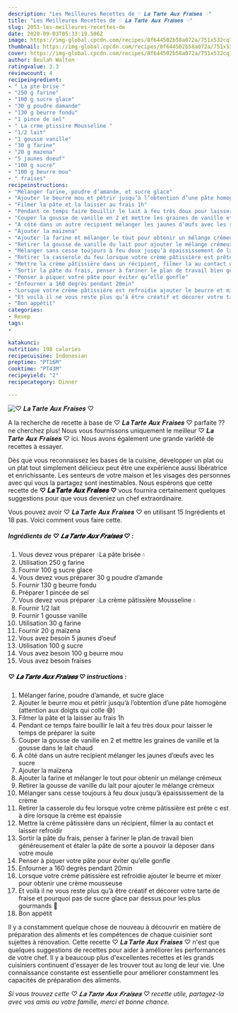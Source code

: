 ```yaml
---
description: "Les Meilleures Recettes de ♡︎ 𝑳𝒂 𝑻𝒂𝒓𝒕𝒆 𝑨𝒖𝒙 𝑭𝒓𝒂𝒊𝒔𝒆𝒔 ♡︎"
title: "Les Meilleures Recettes de ♡︎ 𝑳𝒂 𝑻𝒂𝒓𝒕𝒆 𝑨𝒖𝒙 𝑭𝒓𝒂𝒊𝒔𝒆𝒔 ♡︎"
slug: 2051-les-meilleures-recettes-de
date: 2020-09-03T05:33:19.506Z
image: https://img-global.cpcdn.com/recipes/8f644502b58a072a/751x532cq70/♡︎-𝑳𝒂-𝑻𝒂𝒓𝒕𝒆-𝑨𝒖𝒙-𝑭𝒓𝒂𝒊𝒔𝒆𝒔-♡︎-photo-principale-de-la-recette.jpg
thumbnail: https://img-global.cpcdn.com/recipes/8f644502b58a072a/751x532cq70/♡︎-𝑳𝒂-𝑻𝒂𝒓𝒕𝒆-𝑨𝒖𝒙-𝑭𝒓𝒂𝒊𝒔𝒆𝒔-♡︎-photo-principale-de-la-recette.jpg
cover: https://img-global.cpcdn.com/recipes/8f644502b58a072a/751x532cq70/♡︎-𝑳𝒂-𝑻𝒂𝒓𝒕𝒆-𝑨𝒖𝒙-𝑭𝒓𝒂𝒊𝒔𝒆𝒔-♡︎-photo-principale-de-la-recette.jpg
author: Beulah Walton
ratingvalue: 3.3
reviewcount: 4
recipeingredient:
- " La pte brise "
- "250 g farine"
- "100 g sucre glace"
- "30 g poudre damande"
- "130 g beurre fondu"
- "1 pince de sel"
- " La crme ptissire Mousseline "
- "1/2 lait"
- "1 gousse vanille"
- "30 g farine"
- "20 g mazena"
- "5 jaunes doeuf"
- "100 g sucre"
- "100 g beurre mou"
- " fraises"
recipeinstructions:
- "Mélanger farine, poudre d’amande, et sucre glace"
- "Ajouter le beurre mou et pétrir jusqu’à l’obtention d’une pâte homogène (attention aux doigts qui colle 😅)"
- "Filmer la pâte et la laisser au frais 1h"
- "Pendant ce temps faire bouillir le lait à feu très doux pour laisser le temps de préparer la suite"
- "Couper la gousse de vanille en 2 et mettre les graines de vanille et la gousse dans le lait chaud"
- "A côté dans un autre recipient mélanger les jaunes d’œufs avec les sucre"
- "Ajouter la maïzena"
- "Ajouter la farine et mélanger le tout pour obtenir un mélange crémeux"
- "Retirer la gousse de vanille du lait pour ajouter le mélange crémeux"
- "Mélanger sans cesse toujours à feu doux jusqu’à épaississement de la crème"
- "Retirer la casserole du feu lorsque votre crème pâtissière est prête c est à dire lorsque la crème est épaissie"
- "Mettre la crème pâtissière dans un récipient, filmer la au contact et laisser refroidir"
- "Sortir la pâte du frais, penser à fariner le plan de travail bien généreusement et étaler la pâte de sorte a pouvoir la déposer dans votre moule"
- "Penser à piquer votre pâte pour éviter qu’elle gonfle"
- "Enfourner a 160 degrès pendant 20min"
- "Lorsque votre crème pâtissière est refroidie ajouter le beurre et mixer pour obtenir une crème mousseuse"
- "Et voilà il ne vous reste plus qu’à être créatif et décorer votre tarte de fraise et pourquoi pas de sucre glace par dessus pour les plus gourmands 🤗"
- "Bon appétit"
categories:
- Resep
tags:
- 

katakunci:  
nutrition: 198 calories
recipecuisine: Indonesian
preptime: "PT16M"
cooktime: "PT43M"
recipeyield: "2"
recipecategory: Dinner

---
```



![♡︎ 𝑳𝒂 𝑻𝒂𝒓𝒕𝒆 𝑨𝒖𝒙 𝑭𝒓𝒂𝒊𝒔𝒆𝒔 ♡︎](https://img-global.cpcdn.com/recipes/8f644502b58a072a/751x532cq70/♡︎-𝑳𝒂-𝑻𝒂𝒓𝒕𝒆-𝑨𝒖𝒙-𝑭𝒓𝒂𝒊𝒔𝒆𝒔-♡︎-photo-principale-de-la-recette.jpg)

A la recherche de recette à base de ♡︎ 𝑳𝒂 𝑻𝒂𝒓𝒕𝒆 𝑨𝒖𝒙 𝑭𝒓𝒂𝒊𝒔𝒆𝒔 ♡︎ parfaite ?? ne cherchez plus! Nous vous fournissons uniquement le meilleur ♡︎ 𝑳𝒂 𝑻𝒂𝒓𝒕𝒆 𝑨𝒖𝒙 𝑭𝒓𝒂𝒊𝒔𝒆𝒔 ♡︎ ici. Nous avons également une grande variété de recettes à essayer.

Dès que vous reconnaissez les bases de la cuisine, développer un plat ou un plat tout simplement délicieux peut être une expérience aussi libératrice et enrichissante. Les senteurs de votre maison et les visages des personnes avec qui vous la partagez sont inestimables. Nous espérons que cette recette de <strong> ♡︎ 𝑳𝒂 𝑻𝒂𝒓𝒕𝒆 𝑨𝒖𝒙 𝑭𝒓𝒂𝒊𝒔𝒆𝒔 ♡︎ </strong> vous fournira certainement quelques suggestions pour que vous deveniez un chef extraordinaire.

<!--inarticleads1-->

Vous pouvez avoir ♡︎ 𝑳𝒂 𝑻𝒂𝒓𝒕𝒆 𝑨𝒖𝒙 𝑭𝒓𝒂𝒊𝒔𝒆𝒔 ♡︎ en utilisant 15 Ingrédients et 18 pas. Voici comment vous faire cette.

##### Ingrédients de ♡︎ 𝑳𝒂 𝑻𝒂𝒓𝒕𝒆 𝑨𝒖𝒙 𝑭𝒓𝒂𝒊𝒔𝒆𝒔 ♡︎ :

1. Vous devez vous préparer  💧La pâte brisée 💧
1. Utilisation 250 g farine
1. Fournir 100 g sucre glace
1. Vous devez vous préparer 30 g poudre d’amande
1. Fournir 130 g beurre fondu
1. Préparer 1 pincée de sel
1. Vous devez vous préparer  💧La crème pâtissière Mousseline 💧
1. Fournir 1/2 lait
1. Fournir 1 gousse vanille
1. Utilisation 30 g farine
1. Fournir 20 g maïzena
1. Vous avez besoin 5 jaunes d’oeuf
1. Utilisation 100 g sucre
1. Vous avez besoin 100 g beurre mou
1. Vous avez besoin  fraises




<!--inarticleads2-->

##### ♡︎ 𝑳𝒂 𝑻𝒂𝒓𝒕𝒆 𝑨𝒖𝒙 𝑭𝒓𝒂𝒊𝒔𝒆𝒔 ♡︎ instructions :

1. Mélanger farine, poudre d’amande, et sucre glace
1. Ajouter le beurre mou et pétrir jusqu’à l’obtention d’une pâte homogène (attention aux doigts qui colle 😅)
1. Filmer la pâte et la laisser au frais 1h
1. Pendant ce temps faire bouillir le lait à feu très doux pour laisser le temps de préparer la suite
1. Couper la gousse de vanille en 2 et mettre les graines de vanille et la gousse dans le lait chaud
1. A côté dans un autre recipient mélanger les jaunes d’œufs avec les sucre
1. Ajouter la maïzena
1. Ajouter la farine et mélanger le tout pour obtenir un mélange crémeux
1. Retirer la gousse de vanille du lait pour ajouter le mélange crémeux
1. Mélanger sans cesse toujours à feu doux jusqu’à épaississement de la crème
1. Retirer la casserole du feu lorsque votre crème pâtissière est prête c est à dire lorsque la crème est épaissie
1. Mettre la crème pâtissière dans un récipient, filmer la au contact et laisser refroidir
1. Sortir la pâte du frais, penser à fariner le plan de travail bien généreusement et étaler la pâte de sorte a pouvoir la déposer dans votre moule
1. Penser à piquer votre pâte pour éviter qu’elle gonfle
1. Enfourner a 160 degrès pendant 20min
1. Lorsque votre crème pâtissière est refroidie ajouter le beurre et mixer pour obtenir une crème mousseuse
1. Et voilà il ne vous reste plus qu’à être créatif et décorer votre tarte de fraise et pourquoi pas de sucre glace par dessus pour les plus gourmands 🤗
1. Bon appétit




<!--inarticleads1-->

<p>
Il y a constamment quelque chose de nouveau à découvrir en matière de préparation des aliments et les compétences de chaque cuisinier sont sujettes à rénovation. Cette recette ♡︎ 𝑳𝒂 𝑻𝒂𝒓𝒕𝒆 𝑨𝒖𝒙 𝑭𝒓𝒂𝒊𝒔𝒆𝒔 ♡︎ n'est que quelques suggestions de recettes pour aider à améliorer les performances de votre chef. Il y a beaucoup plus d'excellentes recettes et les grands cuisiniers continuent d'essayer de les trouver tout au long de leur vie. Une connaissance constante est essentielle pour améliorer constamment les capacités de préparation des aliments.
</p>

<p>
<i>Si vous trouvez cette ♡︎ 𝑳𝒂 𝑻𝒂𝒓𝒕𝒆 𝑨𝒖𝒙 𝑭𝒓𝒂𝒊𝒔𝒆𝒔 ♡︎ recette utile, partagez-la avec vos amis ou votre famille, merci et bonne chance.</i>
</p>
